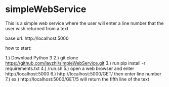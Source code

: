 # simpleWebService

This is a simple web service where the user will enter a line number that the user wish returned from a text

base url: http://localhost:5000

how to start:

1.) Download Python 3
2.) git clone https://github.com/layzhi/simpleWebService.git
3.) run pip install -r requirements.txt
4.) /run.sh
5.) open a web browser and enter http://localhost:5000
6.) http://localhost:5000/GET/ then enter line number
7.) ex.) http://localhost:5000/GET/5 will return the fifth line of the text
